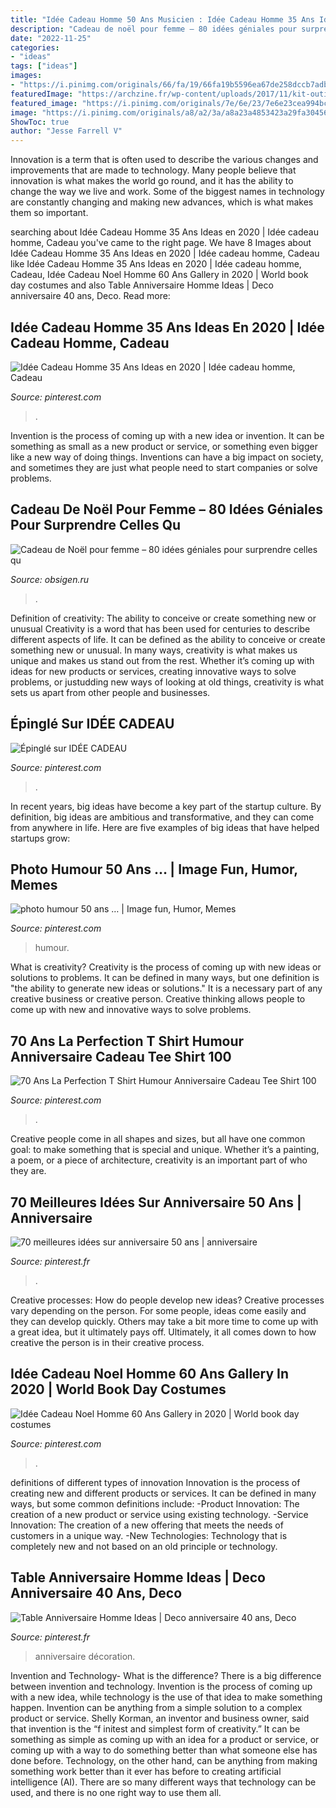```yaml
---
title: "Idée Cadeau Homme 50 Ans Musicien : Idée Cadeau Homme 35 Ans Ideas En 2020"
description: "Cadeau de noël pour femme – 80 idées géniales pour surprendre celles qu"
date: "2022-11-25"
categories:
- "ideas"
tags: ["ideas"]
images:
- "https://i.pinimg.com/originals/66/fa/19/66fa19b5596ea67de258dccb7adb1dc1.jpg"
featuredImage: "https://archzine.fr/wp-content/uploads/2017/11/kit-outils-de-jardinage-et-fleurs-pour-sefaire-un-jardin-idée-de-cadeau-femme-50-ans-et-cadeau-de-noel-e1510818103782.jpg"
featured_image: "https://i.pinimg.com/originals/7e/6e/23/7e6e23cea994bc6069e260d4b63ef746.jpg"
image: "https://i.pinimg.com/originals/a8/a2/3a/a8a23a4853423a29fa304565955a0f79.png"
ShowToc: true
author: "Jesse Farrell V"
---
```



Innovation is a term that is often used to describe the various changes and improvements that are made to technology. Many people believe that innovation is what makes the world go round, and it has the ability to change the way we live and work. Some of the biggest names in technology are constantly changing and making new advances, which is what makes them so important.

	

		
searching about Idée Cadeau Homme 35 Ans Ideas en 2020 | Idée cadeau homme, Cadeau you've came to the right page. We have 8 Images about Idée Cadeau Homme 35 Ans Ideas en 2020 | Idée cadeau homme, Cadeau like Idée Cadeau Homme 35 Ans Ideas en 2020 | Idée cadeau homme, Cadeau, Idée Cadeau Noel Homme 60 Ans Gallery in 2020 | World book day costumes and also Table Anniversaire Homme Ideas | Deco anniversaire 40 ans, Deco. Read more:
		
    
## Idée Cadeau Homme 35 Ans Ideas En 2020 | Idée Cadeau Homme, Cadeau

<img loading=lazy src="https://i.pinimg.com/originals/1a/1d/96/1a1d9671c8df2b9dcc8c689abdb28239.jpg" onerror="this.onerror=null;this.src='https://tse1.mm.bing.net/th?id=OIP.Q8ld-FI6Bun2aEAC50wMCQAAAA&amp;pid=15.1';" alt="Idée Cadeau Homme 35 Ans Ideas en 2020 | Idée cadeau homme, Cadeau">

_Source: pinterest.com_

>. 

	

Invention is the process of coming up with a new idea or invention. It can be something as small as a new product or service, or something even bigger like a new way of doing things. Inventions can have a big impact on society, and sometimes they are just what people need to start companies or solve problems.

    
## Cadeau De Noël Pour Femme – 80 Idées Géniales Pour Surprendre Celles Qu

<img loading=lazy src="https://archzine.fr/wp-content/uploads/2017/11/kit-outils-de-jardinage-et-fleurs-pour-sefaire-un-jardin-idée-de-cadeau-femme-50-ans-et-cadeau-de-noel-e1510818103782.jpg" onerror="this.onerror=null;this.src='https://tse4.mm.bing.net/th?id=OIP.WiRF4ZnCe2uwWwxioFMWwwHaHC&amp;pid=15.1';" alt="Cadeau de Noël pour femme – 80 idées géniales pour surprendre celles qu">

_Source: obsigen.ru_

>. 

	

Definition of creativity: The ability to conceive or create something new or unusual
Creativity is a word that has been used for centuries to describe different aspects of life. It can be defined as the ability to conceive or create something new or unusual. In many ways, creativity is what makes us unique and makes us stand out from the rest. Whether it’s coming up with ideas for new products or services, creating innovative ways to solve problems, or justudding new ways of looking at old things, creativity is what sets us apart from other people and businesses.

    
## Épinglé Sur IDÉE CADEAU

<img loading=lazy src="https://i.pinimg.com/originals/4d/eb/e9/4debe9ee6ef7c6f0d0996343864b0602.jpg" onerror="this.onerror=null;this.src='https://tse1.mm.bing.net/th?id=OIP.AlxBIqVMJ0sc8JGJVgkgpQHaHa&amp;pid=15.1';" alt="Épinglé sur IDÉE CADEAU">

_Source: pinterest.com_

>. 

	

In recent years, big ideas have become a key part of the startup culture. By definition, big ideas are ambitious and transformative, and they can come from anywhere in life. Here are five examples of big ideas that have helped startups grow: 

    
## Photo Humour 50 Ans … | Image Fun, Humor, Memes

<img loading=lazy src="https://i.pinimg.com/originals/7e/6e/23/7e6e23cea994bc6069e260d4b63ef746.jpg" onerror="this.onerror=null;this.src='https://tse2.mm.bing.net/th?id=OIP.xDW6tK2wWoS4Wd06NJE8OAHaHa&amp;pid=15.1';" alt="photo humour 50 ans … | Image fun, Humor, Memes">

_Source: pinterest.com_

>humour. 

	

What is creativity?
Creativity is the process of coming up with new ideas or solutions to problems. It can be defined in many ways, but one definition is "the ability to generate new ideas or solutions." It is a necessary part of any creative business or creative person. Creative thinking allows people to come up with new and innovative ways to solve problems.

    
## 70 Ans La Perfection T Shirt Humour Anniversaire Cadeau Tee Shirt 100

<img loading=lazy src="https://i.pinimg.com/originals/a8/a2/3a/a8a23a4853423a29fa304565955a0f79.png" onerror="this.onerror=null;this.src='https://tse2.mm.bing.net/th?id=OIP.cu3slKohGlH5V4IZJADVRAHaHa&amp;pid=15.1';" alt="70 Ans La Perfection T Shirt Humour Anniversaire Cadeau Tee Shirt 100">

_Source: pinterest.com_

>. 

	

Creative people come in all shapes and sizes, but all have one common goal: to make something that is special and unique. Whether it’s a painting, a poem, or a piece of architecture, creativity is an important part of who they are.

    
## 70 Meilleures Idées Sur Anniversaire 50 Ans | Anniversaire

<img loading=lazy src="https://i.pinimg.com/474x/a1/e6/83/a1e68307fd1944255982a79305220d8e.jpg?nii=t" onerror="this.onerror=null;this.src='https://tse2.mm.bing.net/th?id=OIP.j_TvX19OMYiNlGVqZKhCLQAAAA&amp;pid=15.1';" alt="70 meilleures idées sur anniversaire 50 ans | anniversaire">

_Source: pinterest.fr_

>. 

	

Creative processes: How do people develop new ideas?
Creative processes vary depending on the person. For some people, ideas come easily and they can develop quickly. Others may take a bit more time to come up with a great idea, but it ultimately pays off. Ultimately, it all comes down to how creative the person is in their creative process.

    
## Idée Cadeau Noel Homme 60 Ans Gallery In 2020 | World Book Day Costumes

<img loading=lazy src="https://i.pinimg.com/originals/a3/24/29/a3242991d4bdeb281851b50083e2d27e.jpg" onerror="this.onerror=null;this.src='https://tse2.mm.bing.net/th?id=OIP.aNjwElaPIMLH5SMZAWcCIQAAAA&amp;pid=15.1';" alt="Idée Cadeau Noel Homme 60 Ans Gallery in 2020 | World book day costumes">

_Source: pinterest.com_

>. 

	

definitions of different types of innovation
Innovation is the process of creating new and different products or services. It can be defined in many ways, but some common definitions include: 
-Product Innovation: The creation of a new product or service using existing technology.
-Service Innovation: The creation of a new offering that meets the needs of customers in a unique way.
-New Technologies: Technology that is completely new and not based on an old principle or technology.

    
## Table Anniversaire Homme Ideas | Deco Anniversaire 40 Ans, Deco

<img loading=lazy src="https://i.pinimg.com/originals/66/fa/19/66fa19b5596ea67de258dccb7adb1dc1.jpg" onerror="this.onerror=null;this.src='https://tse3.mm.bing.net/th?id=OIP.d0uKy2PQ3xXXA4R1NuW_qgHaLH&amp;pid=15.1';" alt="Table Anniversaire Homme Ideas | Deco anniversaire 40 ans, Deco">

_Source: pinterest.fr_

>anniversaire décoration. 

	

Invention and Technology- What is the difference?
There is a big difference between invention and technology. Invention is the process of coming up with a new idea, while technology is the use of that idea to make something happen. Invention can be anything from a simple solution to a complex product or service. Shelly Korman, an inventor and business owner, said that invention is the “f initest and simplest form of creativity.” It can be something as simple as coming up with an idea for a product or service, or coming up with a way to do something better than what someone else has done before. Technology, on the other hand, can be anything from making something work better than it ever has before to creating artificial intelligence (AI). There are so many different ways that technology can be used, and there is no one right way to use them all.

